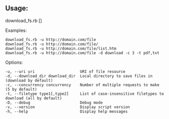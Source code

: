 ## Usage:
download_fs.rb [<options>]

Examples:

    download_fs.rb -u http://domain.com/file
    download_fs.rb -u http://domain.com/file/
    download_fs.rb -u http://domain.com/file/list.htm
    download_fs.rb -u http://domain.com/file -d download -c 3 -t pdf,txt

Options:

    -u, --uri uri                    URI of file resource
    -d, --download_dir download_dir  Local directory to save files in (download by default)
    -c, --concurrency concurrency    Number of multiple requests to make (5 by default)
    -t, --filetype type1[,type2]     List of case-insensitive filetypes to download (all by default)
    -D, --debug                      Debug mode
    -v, --version                    Display script version
    -h, --help                       Display help messages


